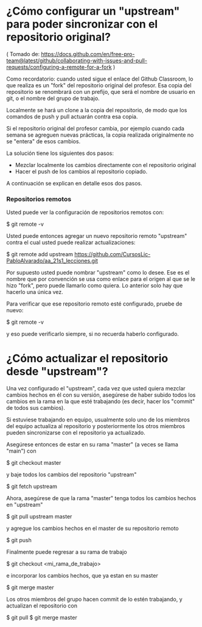¿Cómo configurar un "upstream" para poder sincronizar con el repositorio original?
==================================================================================

( Tomado de: 
https://docs.github.com/en/free-pro-team@latest/github/collaborating-with-issues-and-pull-requests/configuring-a-remote-for-a-fork )

Como recordatorio: cuando usted sigue el enlace del Github Classroom,
lo que realiza es un "fork" del repositorio original del profesor.
Esa copia del repositorio se renombrará con un prefijo, que será el
nombre de usuario en git, o el nombre del grupo de trabajo.

Localmente se hará un clone a la copia del repositorio, de modo que
los comandos de push y pull actuarán contra esa copia.

Si el repositorio original del profesor cambia, por ejemplo cuando
cada semana se agreguen nuevas prácticas, la copia realizada
originalmente no se "entera" de esos cambios.

La solución tiene los siguientes dos pasos:
- Mezclar localmente los cambios directamente con el repositorio original
- Hacer el push de los cambios al repositorio copiado.

A continuación se explican en detalle esos dos pasos.

### Repositorios remotos

Usted puede ver la configuración de repositorios remotos con:

$ git remote -v

Usted puede entonces agregar un nuevo repositorio remoto
"upstream" contra el cual usted puede realizar actualizaciones:

$ git remote add upstream https://github.com/CursosLic-PabloAlvarado/aa_21s1_lecciones.git

Por supuesto usted puede nombrar "upstream" como lo desee.  Ese es el
nombre que por convención se usa como enlace para el origen al que se
le hizo "fork", pero puede llamarlo como quiera.  Lo anterior solo hay
que hacerlo una única vez.

Para verificar que ese repositorio remoto esté configurado, pruebe de nuevo:

$ git remote -v

y eso puede verificarlo siempre, si no recuerda haberlo configurado.


¿Cómo actualizar el repositorio desde "upstream"?
=================================================

Una vez configurado el "upstream", cada vez que usted quiera mezclar
cambios hechos en él con su versión, asegúrese de haber subido todos
los cambios en la rama en la que esté trabajando (es decir, hacer los
"commit" de todos sus cambios).

Si estuviese trabajando en equipo, usualmente solo uno de los miembros
del equipo actualiza al repositorio y posteriormente los otros
miembros pueden sincronizarse con el repositorio ya actualizado.

Asegúrese entonces de estar en su rama "master" (a veces se llama "main") con

$ git checkout master

y baje todos los cambios del repositorio "upstream"

$ git fetch upstream

Ahora, asegúrese de que la rama "master" tenga todos los cambios hechos en "upstream"

$ git pull upstream master

y agregue los cambios hechos en el master de su repositorio remoto

$ git push

Finalmente puede regresar a su rama de trabajo

$ git checkout <mi_rama_de_trabajo>

e incorporar los cambios hechos, que ya estan en su master

$ git merge master


Los otros miembros del grupo hacen commit de lo estén trabajando, y actualizan el repositorio con

$ git pull
$ git merge master

